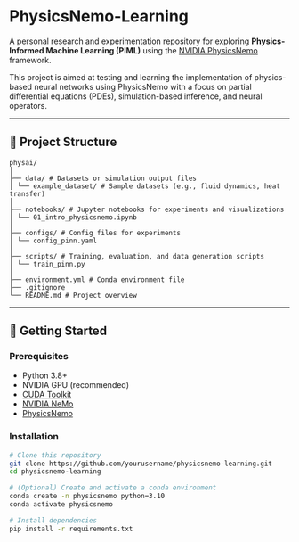 # PhysicsNemo-Learning

A personal research and experimentation repository for exploring **Physics-Informed Machine Learning (PIML)** using the [NVIDIA PhysicsNemo](https://developer.nvidia.com/physicsnemo) framework.

This project is aimed at testing and learning the implementation of physics-based neural networks using PhysicsNemo with a focus on partial differential equations (PDEs), simulation-based inference, and neural operators.

---

## 📁 Project Structure
```plaintext
physai/
│
├── data/ # Datasets or simulation output files
│ └── example_dataset/ # Sample datasets (e.g., fluid dynamics, heat transfer)
│
├── notebooks/ # Jupyter notebooks for experiments and visualizations
│ └── 01_intro_physicsnemo.ipynb
│
├── configs/ # Config files for experiments
│ └── config_pinn.yaml
│
├── scripts/ # Training, evaluation, and data generation scripts
│ └── train_pinn.py
│
├── environment.yml # Conda environment file
├── .gitignore
└── README.md # Project overview
```

---

## 🚀 Getting Started

### Prerequisites

- Python 3.8+
- NVIDIA GPU (recommended)
- [CUDA Toolkit](https://developer.nvidia.com/cuda-downloads)
- [NVIDIA NeMo](https://developer.nvidia.com/nemo)
- [PhysicsNemo](https://developer.nvidia.com/physicsnemo)

### Installation

```bash
# Clone this repository
git clone https://github.com/yourusername/physicsnemo-learning.git
cd physicsnemo-learning

# (Optional) Create and activate a conda environment
conda create -n physicsnemo python=3.10
conda activate physicsnemo

# Install dependencies
pip install -r requirements.txt
